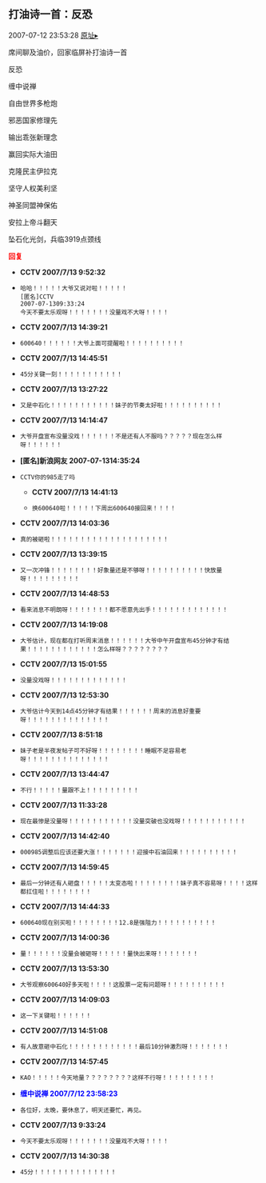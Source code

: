 ## 打油诗一首：反恐
2007-07-12 23:53:28
[原址▸](http://www.fxgan.com/chan_time/2007_07_12/630.htm)



 席间聊及油价，回家临屏补打油诗一首


 


 反恐


 缠中说禅


 


 自由世界多枪炮


 邪恶国家修理先


 输出乖张新理念


 赢回实际大油田


 克隆民主伊拉克


 坚守人权美利坚


 神圣同盟神保佑


 安拉上帝斗翻天


 


 


 坠石化光剑，兵临3919点颈线





<font color='red'>**回复**</font>


- **CCTV 2007/7/13 9:52:32**
- ```
  哈哈！！！！！大爷又说对啦！！！！！
  [匿名]CCTV
  2007-07-1309:33:24
  今天不要太乐观呀！！！！！！！没量戏不大呀！！！！
  ```
- **CCTV 2007/7/13 14:39:21**
- ```
  600640！！！！！！大爷上面可提醒啦！！！！！！！！！！
  ```
- **CCTV 2007/7/13 14:45:51**
- ```
  45分关键一刻！！！！！！！！！！！
  ```
- **CCTV 2007/7/13 13:27:22**
- ```
  又是中石化！！！！！！！！！！！妹子的节奏太好啦！！！！！！！！！！
  ```
- **CCTV 2007/7/13 14:14:47**
- ```
  大爷开盘宣布没量没戏！！！！！！不是还有人不服吗？？？？？现在怎么样呀！！！！！！
  ```
- **[匿名]新浪网友 2007-07-1314:35:24**
- ```
  CCTV你的985走了吗
  ```
   - **CCTV 2007/7/13 14:41:13**
   - ```
     换600640啦！！！！！下周出600640接回来！！！！
     ```
- **CCTV 2007/7/13 14:03:36**
- ```
  真的被砸啦！！！！！！！！！！！！！！！！！！！！
  ```
- **CCTV 2007/7/13 13:39:15**
- ```
  又一次冲锋！！！！！！！！好象量还是不够呀！！！！！！！！！！快放量呀！！！！！！！！！
  ```
- **CCTV 2007/7/13 14:48:53**
- ```
  看来消息不明朗呀！！！！！！！都不愿意先出手！！！！！！！！！！！！！
  ```
- **CCTV 2007/7/13 14:19:08**
- ```
  大爷估计，现在都在打听周末消息！！！！！！大爷中午开盘宣布45分钟才有结果！！！！！！！！！！！！怎么样呀？？？？？？？？
  ```
- **CCTV 2007/7/13 15:01:55**
- ```
  没量没戏呀！！！！！！！！！！！！！
  ```
- **CCTV 2007/7/13 12:53:30**
- ```
  大爷估计今天到14点45分钟才有结果！！！！！！周末的消息好重要呀！！！！！！！！！！！！！！
  ```
- **CCTV 2007/7/13 8:51:18**
- ```
  妹子老是半夜发帖子可不好呀！！！！！！！！睡眠不足容易老呀！！！！！！！！！！！！！！
  ```
- **CCTV 2007/7/13 13:44:47**
- ```
  不行！！！！！量跟不上！！！！！！！！！
  ```
- **CCTV 2007/7/13 11:33:28**
- ```
  现在最惨是没量呀！！！！！！！！！！！没量突破也没戏呀！！！！！！！！！！！
  ```
- **CCTV 2007/7/13 14:42:40**
- ```
  000985调整后应该还要大涨！！！！！！！迎接中石油回来！！！！！！！！！！
  ```
- **CCTV 2007/7/13 14:59:45**
- ```
  最后一分钟还有人砸盘！！！！！太变态啦！！！！！！！！妹子真不容易呀！！！！这样都扛住啦！！！！！！！！
  ```
- **CCTV 2007/7/13 14:44:33**
- ```
  600640现在别买啦！！！！！！！！12.8是强阻力！！！！！！！！！！
  ```
- **CCTV 2007/7/13 14:00:36**
- ```
  量！！！！！！没量会被砸呀！！！！！量快出来呀！！！！！！！
  ```
- **CCTV 2007/7/13 13:53:30**
- ```
  大爷观察600640好多天啦！！！！这股票一定有问题呀！！！！！！！！！！
  ```
- **CCTV 2007/7/13 14:09:03**
- ```
  这一下关键啦！！！！！！
  ```
- **CCTV 2007/7/13 14:51:08**
- ```
  有人故意砸中石化！！！！！！！！！！！！最后10分钟激烈呀！！！！！！！
  ```
- **CCTV 2007/7/13 14:57:45**
- ```
  KAO！！！！！今天地量？？？？？？？？这样不行呀！！！！！！！！！
  ```
- <font color='blue'>**缠中说禅 2007/7/12 23:58:23**</font>
- ```
  各位好，太晚，要休息了，明天还要忙，再见。
  ```
- **CCTV 2007/7/13 9:33:24**
- ```
  今天不要太乐观呀！！！！！！！没量戏不大呀！！！！
  ```
- **CCTV 2007/7/13 14:30:38**
- ```
  45分！！！！！！！！！！！！！！
  ```
